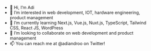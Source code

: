 - 👋 Hi, I’m Adi
- 👀 I’m interested in web development, IOT, hardware engineering, product management
- 🌱 I’m currently learning Next.js, Vue.js, Nuxt.js, TypeScript, Tailwind CSS, React JS, WordPress
- 💞️ I’m looking to collaborate on web development and product management 
- 📫 You can reach me at @adiandroo on Twitter!
